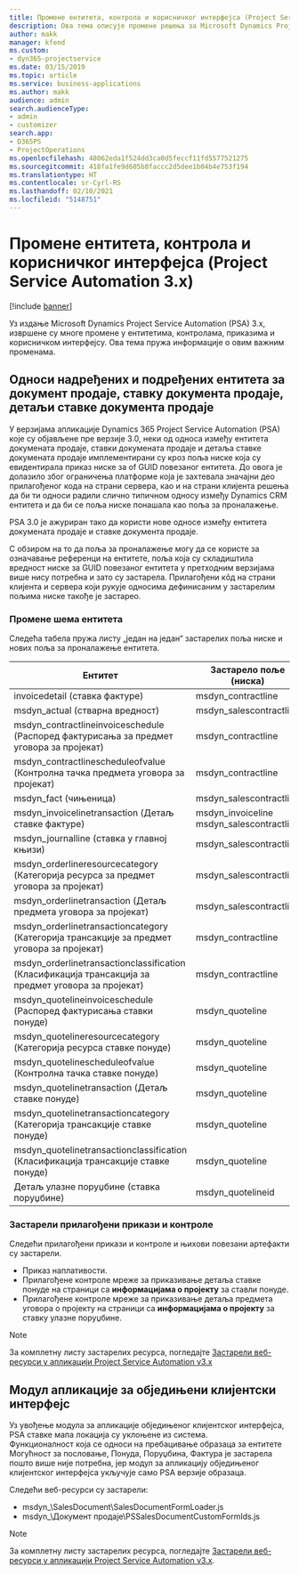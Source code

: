 ```yaml
---
title: Промене ентитета, контрола и корисничког интерфејса (Project Service Automation 3.x)
description: Ова тема описује промене решења за Microsoft Dynamics Project Service Automation 3.x.
author: makk
manager: kfend
ms.custom:
- dyn365-projectservice
ms.date: 03/15/2019
ms.topic: article
ms.service: business-applications
ms.author: makk
audience: admin
search.audienceType:
- admin
- customizer
search.app:
- D365PS
- ProjectOperations
ms.openlocfilehash: 48062eda1f524dd3ca0d5feccf11fd5577521275
ms.sourcegitcommit: 418fa1fe9d605b8faccc2d5dee1b04b4e753f194
ms.translationtype: HT
ms.contentlocale: sr-Cyrl-RS
ms.lasthandoff: 02/10/2021
ms.locfileid: "5148751"
---
```

# <a name="entity-control-and-user-interface-changes-project-service-automation-3x"></a>Промене ентитета, контрола и корисничког интерфејса (Project Service Automation 3.x)

[!include [banner](../../includes/psa-now-project-operations.md)]


Уз издање Microsoft Dynamics Project Service Automation (PSA) 3.x, извршене су многе промене у ентитетима, контролама, приказима и корисничком интерфејсу. Ова тема пружа информације о овим важним променама.

## <a name="parent-child-relationships-for-sales-document-sales-document-line-sales-document-line-detail-entities"></a>Односи надређених и подређених ентитета за документ продаје, ставку документа продаје, детаљи ставке документа продаје
У верзијама апликације Dynamics 365 Project Service Automation (PSA) које су објављене пре верзије 3.0, неки од односа између ентитета докумената продаје, ставки докумената продаје и детаља ставке докумената продаје имплементирани су кроз поља ниске која су евидентирала приказ ниске за of GUID повезаног ентитета. До овога је долазило због ограничења платформе која је захтевала значајни део прилагођеног кода на страни сервера, као и на страни клијента решења да би ти односи радили слично типичном односу између Dynamics CRM ентитета и да би се поља ниске понашала као поља за проналажење.

PSA 3.0 је ажуриран тако да користи нове односе између ентитета докумената продаје и ставке документа продаје.

С обзиром на то да поља за проналажење могу да се користе за означавање референци на ентитете, поља која су складиштила вредност ниске за GUID повезаног ентитета у претходним верзијама више нису потребна и зато су застарела. Прилагођени кôд на страни клијента и сервера који рукује односима дефинисаним у застарелим пољима ниске такође је застарео.

### <a name="entity-schema-changes"></a>Промене шема ентитета
Следећа табела пружа листу „један на један“ застарелих поља ниске и нових поља за проналажење ентитета. 

 Ентитет |   Застарело поље (ниска) | Ново поље (проналажење)
--- | --- | ---
invoicedetail (ставка фактуре) |  msdyn_contractline |    msdyn_contractlineid
msdyn_actual (стварна вредност) | msdyn_salescontractline |   msdyn_salescontractlineid
msdyn_contractlineinvoiceschedule (Распоред фактурисања за предмет уговора за пројекат) |    msdyn_contractline |    msdyn_contractlineid
msdyn_contractlinescheduleofvalue (Контролна тачка предмета уговора за пројекат) |   msdyn_contractline |    msdyn_contractlineid
msdyn_fact (чињеница) | msdyn_salescontractline |   msdyn_salescontractlineid
msdyn_invoicelinetransaction (Детаљ ставке фактуре) | msdyn_invoiceline <br> msdyn_salescontractline | msdyn_invoicelineid <br> msdyn_salescontractlineid
msdyn_journalline (ставка у главној књизи) |  msdyn_salescontractline |   msdyn_salescontractlineid
msdyn_orderlineresourcecategory (Категорија ресурса за предмет уговора за пројекат) | msdyn_salescontractline |   msdyn_contractlineid
msdyn_orderlinetransaction (Детаљ предмета уговора за пројекат) | msdyn_salescontractline |   msdyn_salescontractlineid
msdyn_orderlinetransactioncategory (Категорија трансакције за предмет уговора за пројекат) |   msdyn_contractline |    msdyn_contractlineid
msdyn_orderlinetransactionclassification (Класификација трансакција за предмет уговора за пројекат) |   msdyn_contractline |    msdyn_contractlineid
msdyn_quotelineinvoiceschedule (Распоред фактурисања ставки понуде) |  msdyn_quoteline |   msdyn_quotelineid
msdyn_quotelineresourcecategory (Категорија ресурса ставке понуде) |    msdyn_quoteline |   msdyn_quotelineid
msdyn_quotelinescheduleofvalue (Контролна тачка ставке понуде) | msdyn_quoteline |   msdyn_quotelineid
msdyn_quotelinetransaction (Детаљ ставке понуде) |    msdyn_quoteline |   msdyn_quotelineid
msdyn_quotelinetransactioncategory (Категорија трансакције ставке понуде) |  msdyn_quoteline |   msdyn_quotelineid
msdyn_quotelinetransactionclassification (Класификација трансакције ставке понуде) |  msdyn_quoteline |   msdyn_quotelineid
Детаљ улазне поруџбине (ставка поруџбине) | msdyn_quotelineid | msdyn_quoteline 

### <a name="deprecated-custom-views-and-controls"></a>Застарели прилагођени прикази и контроле
Следећи прилагођени прикази и контроле и њихови повезани артефакти су застарели.

- Приказ наплативости.
- Прилагођене контроле мреже за приказивање детаља ставке понуде на страници са **информацијама о пројекту** за ставли понуде.
- Прилагођене контроле мреже за приказивање детаља предмета уговора о пројекту на страници са **информацијама о пројекту** за ставку улазне поруџбине.

> [!NOTE]
> За комплетну листу застарелих ресурса, погледајте [Застарели веб-ресурси у апликацији Project Service Automation v3.x](../developer-guides/web-resources-deprecated-v3.x.md)

## <a name="unified-client-interface-app-module"></a>Модул апликације за обједињени клијентски интерфејс
Уз увођење модула за апликације обједињеног клијентског интерфејса, PSA ставке мапа локација су уклоњене из система.  
Функционалност која се односи на пребацивање образаца за ентитете Могућност за пословање, Понуда, Поруџбина, Фактура је застарела пошто више није потребна, јер модул за апликацију обједињеног клијентског интерфејса укључује само PSA верзије образаца.  

Следећи веб-ресурси су застарели:

- msdyn_\SalesDocument\SalesDocumentFormLoader.js
- msdyn_\Документ продаје\PSSalesDocumentCustomFormIds.js

> [!NOTE]
> За комплетну листу застарелих ресурса, погледајте [Застарели веб-ресурси у апликацији Project Service Automation v3.x](../developer-guides/web-resources-deprecated-v3.x.md).


